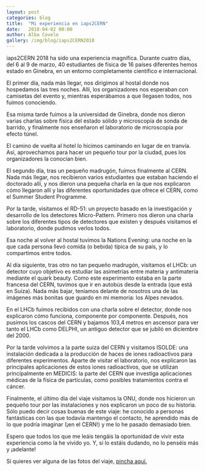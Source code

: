 ```yaml
---
layout: post
categories: blog 
title:  "Mi experiencia en iaps2CERN"
date:   2018-04-02 00:00
author: Alba Covelo
gallery: /img/blog/iaps2CERN2018
---
```


iaps2CERN 2018 ha sido una experiencia magnífica. Durante cuatro días, del 6 al 9 de marzo,
40 estudiantes de física de 16 países diferentes hemos estado en Ginebra, en un entorno
completamente científico e internacional.

El primer día, nada más llegar, nos dirigimos al hostal donde nos hospedamos las tres noches.
Allí, los organizadores nos esperaban con camisetas del evento y, mientras esperábamos a que
llegasen todos, nos fuimos conociendo.

Esa misma tarde fuimos a la universidad de Ginebra, donde nos dieron varias charlas sobre
física del estado sólido y microscopía de sonda de barrido, y finalmente nos enseñaron el
laboratorio de microscopía por efecto túnel.

El camino de vuelta al hotel lo hicimos caminando en lugar de en tranvía. Así, aprovechamos
para hacer un pequeño tour por la ciudad, pues los organizadores la conocían bien.

El segundo día, tras un pequeño madrugón, fuimos finalmente al CERN. Nada más llegar, nos
recibieron varios estudiantes que estaban haciendo el doctorado allí, y nos dieron una
pequeña charla en la que nos explicaron cómo llegaron allí y las diferentes oportunidades que
ofrece el CERN, como el Summer Student Programme.

Por la tarde, visitamos el RD-51: un proyecto basado en la investigación y desarrollo de los
detectores Micro-Pattern. Primero nos dieron una charla sobre los diferentes tipos de
detectores que existen y después visitamos el laboratorio, donde pudimos verlos todos.

Esa noche al volver al hostal tuvimos la Nations Evening: una noche en la que cada persona
llevó comida (o bebida) típica de su país, y lo compartimos entre todos.

Al día siguiente, tras otro no tan pequeño madrugón, visitamos el LHCb: un detector cuyo
objetivo es estudiar las asimetrías entre materia y antimateria mediante el quark beauty.
Como este experimento estaba en la parte francesa del CERN, tuvimos que ir en autobús desde
la entrada (que está en Suiza). Nada más bajar, teníamos delante de nosotros una de las
imágenes más bonitas que guardo en mi memoria: los Alpes nevados.

En el LHCb fuimos recibidos con una charla sobre el detector, donde nos explicaron cómo
funciona, componente por componente. Después, nos pusimos los cascos del CERN y bajamos
103,4 metros en ascensor para ver tanto el LHCb como DELPHI, un antiguo detector que se
jubiló en diciembre del 2000.

Por la tarde volvimos a la parte suiza del CERN y visitamos ISOLDE: una instalación dedicada a
la producción de haces de iones radioactivos para diferentes experimentos. Aparte de visitar el
laboratorio, nos explicaron las principales aplicaciones de estos iones radioactivos, que se
utilizan principalmente en MEDICIS: la parte del CERN que investiga aplicaciones médicas de la
física de partículas, como posibles tratamientos contra el cáncer.

Finalmente, el último día del viaje visitamos la ONU, donde nos hicieron un pequeño tour por
las instalaciones y nos explicaron un poco de su historia.
Sólo puedo decir cosas buenas de este viaje: he conocido a personas fantásticas con las que
todavía mantengo el contacto, he aprendido más de lo que podría imaginar (¡en el CERN!) y
me lo he pasado demasiado bien.

Espero que todos los que me leáis tengáis la oportunidad de vivir esta experiencia como la he
vivido yo. Y, si lo estáis dudando, no lo penséis más y ¡adelante!

Si quieres ver alguna de las fotos del viaje, <a href="https://ae-ef.github.io/eventonazionale/2018/03/06/iaps2CERN/" id="about-button" >pincha aquí.</a>
